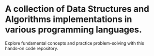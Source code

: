 
# A collection of Data Structures and Algorithms implementations in various programming languages. 
Explore fundamental concepts and practice problem-solving with this hands-on code repository.

